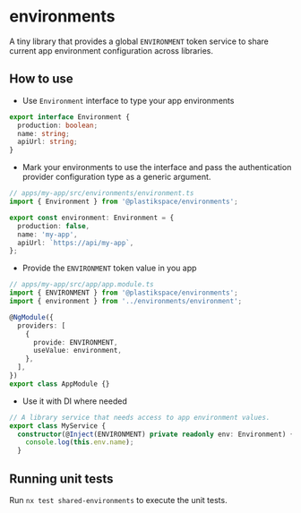 # environments

A tiny library that provides a global `ENVIRONMENT` token service to share current app environment configuration across libraries.

## How to use

- Use `Environment` interface to type your app environments

```typescript
export interface Environment {
  production: boolean;
  name: string;
  apiUrl: string;
}
```

- Mark your environments to use the interface and pass the authentication provider configuration type as a generic argument.

```typescript
// apps/my-app/src/environments/environment.ts
import { Environment } from '@plastikspace/environments';

export const environment: Environment = {
  production: false,
  name: 'my-app',
  apiUrl: `https://api/my-app`,
};
```

- Provide the `ENVIRONMENT` token value in you app

```typescript
// apps/my-app/src/app/app.module.ts
import { ENVIRONMENT } from '@plastikspace/environments';
import { environment } from '../environments/environment';

@NgModule({
  providers: [
    {
      provide: ENVIRONMENT,
      useValue: environment,
    },
  ],
})
export class AppModule {}
```

- Use it with DI where needed

```typescript
// A library service that needs access to app environment values.
export class MyService {
  constructor(@Inject(ENVIRONMENT) private readonly env: Environment) {
    console.log(this.env.name);
  }
```

## Running unit tests

Run `nx test shared-environments` to execute the unit tests.
